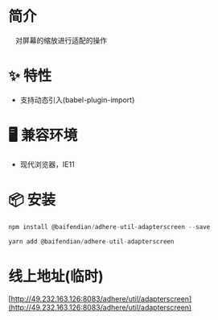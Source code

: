 # 简介
&ensp;&ensp;对屏幕的缩放进行适配的操作

# ✨ 特性
- 支持动态引入(babel-plugin-import)

# 🖥 兼容环境
- 现代浏览器，IE11

# 📦 安装
```javascript
npm install @baifendian/adhere-util-adapterscreen --save
``` 

```javascript
yarn add @baifendian/adhere-util-adapterscreen
```

# 线上地址(临时)
[http://49.232.163.126:8083/adhere/util/adapterscreen](http://49.232.163.126:8083/adhere/util/adapterscreen)


